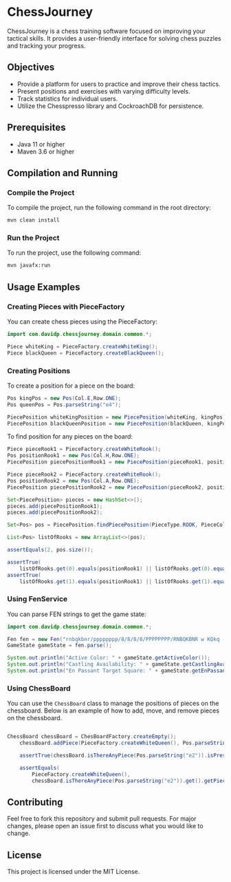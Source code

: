 # ChessJourney

ChessJourney is a chess training software focused on improving your tactical skills. It provides a user-friendly interface for solving chess puzzles and tracking your progress.

## Objectives
- Provide a platform for users to practice and improve their chess tactics.
- Present positions and exercises with varying difficulty levels.
- Track statistics for individual users.
- Utilize the Chesspresso library and CockroachDB for persistence.

## Prerequisites
- Java 11 or higher
- Maven 3.6 or higher

## Compilation and Running

### Compile the Project
To compile the project, run the following command in the root directory:
```bash
mvn clean install
```
### Run the Project
To run the project, use the following command:
```bash
mvn javafx:run
```
## Usage Examples

### Creating Pieces with PieceFactory

You can create chess pieces using the PieceFactory:
```java
import com.davidp.chessjourney.domain.common.*;

Piece whiteKing = PieceFactory.createWhiteKing();
Piece blackQueen = PieceFactory.createBlackQueen();
```

### Creating Positions

To create a position for a piece on the board:

```java
Pos kingPos = new Pos(Col.E,Row.ONE);
Pos queenPos = Pos.parseString("e4");

PiecePosition whiteKingPosition = new PiecePosition(whiteKing, kingPos);
PiecePosition blackQueenPosition = new PiecePosition(blackQueen, kingPos);

```

To find  position for any pieces on the board:

```java
Piece pieceRook1 = PieceFactory.createWhiteRook();
Pos positionRook1 = new Pos(Col.H,Row.ONE);
PiecePosition piecePositionRook1 = new PiecePosition(pieceRook1, positionRook1);

Piece pieceRook2 = PieceFactory.createWhiteRook();
Pos positionRook2 = new Pos(Col.A,Row.ONE);
PiecePosition piecePositionRook2 = new PiecePosition(pieceRook2, positionRook2);

Set<PiecePosition> pieces = new HashSet<>();
pieces.add(piecePositionRook1);
pieces.add(piecePositionRook2);

Set<Pos> pos = PiecePosition.findPiecePosition(PieceType.ROOK, PieceColor.WHITE, pieces);

List<Pos> listOfRooks = new ArrayList<>(pos);

assertEquals(2, pos.size());

assertTrue(
    listOfRooks.get(0).equals(positionRook1) || listOfRooks.get(0).equals(positionRook2));
assertTrue(
    listOfRooks.get(1).equals(positionRook1) || listOfRooks.get(1).equals(positionRook2));
```

### Using FenService

You can parse FEN strings to get the game state:

```java
import com.davidp.chessjourney.domain.common.*;

Fen fen = new Fen("rnbqkbnr/pppppppp/8/8/8/8/PPPPPPPP/RNBQKBNR w KQkq - 0 1");
GameState gameState = fen.parse();

System.out.println("Active Color: " + gameState.getActiveColor());
System.out.println("Castling Availability: " + gameState.getCastlingAvailability());
System.out.println("En Passant Target Square: " + gameState.getEnPassantTargetSquare());
```

### Using ChessBoard

You can use the `ChessBoard` class to manage the positions of pieces on the chessboard. Below is an example of how to add, move, and remove pieces on the chessboard.

```java

ChessBoard chessBoard = ChesBoardFactory.createEmpty();
    chessBoard.addPiece(PieceFactory.createWhiteQueen(), Pos.parseString("e2"));

    assertTrue(chessBoard.isThereAnyPiece(Pos.parseString("e2")).isPresent());

    assertEquals(
        PieceFactory.createWhiteQueen(),
        chessBoard.isThereAnyPiece(Pos.parseString("e2")).get().getPiece());


```

## Contributing

Feel free to fork this repository and submit pull requests. For major changes, please open an issue first to discuss what you would like to change.

## License

This project is licensed under the MIT License.



